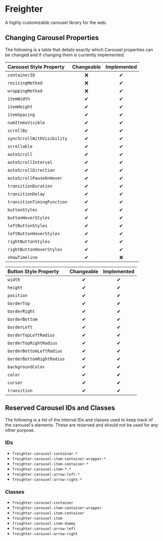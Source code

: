 # Freighter

A highly customizable carousel library for the web.

## Changing Carousel Properties

The following is a table that details exactly which Carousel properties can be changed and if changing them is currently implemented.

| Carousel Style Property    | Changeable | Implemented |
| :------------------------- | :--------: | :---------: |
| `containerID`              |     ❌     |      ✔      |
| `resizingMethod`           |     ❌     |      ✔      |
| `wrappingMethod`           |     ❌     |      ✔      |
| `itemWidth`                |     ✔      |      ✔      |
| `itemHeight`               |     ✔      |      ✔      |
| `itemSpacing`              |     ✔      |      ✔      |
| `numItemsVisible`          |     ✔      |      ✔      |
| `scrollBy`                 |     ✔      |      ✔      |
| `syncScrollWithVisibility` |     ✔      |      ✔      |
| `scrollable`               |     ✔      |      ✔      |
| `autoScroll`               |     ✔      |      ✔      |
| `autoScrollInterval`       |     ✔      |      ✔      |
| `autoScrollDirection`      |     ✔      |      ✔      |
| `autoScrollPauseOnHover`   |     ✔      |      ✔      |
| `transitionDuration`       |     ✔      |      ✔      |
| `transitionDelay`          |     ✔      |      ✔      |
| `transitionTimingFunction` |     ✔      |      ✔      |
| `buttonStyles`             |     ✔      |      ✔      |
| `buttonHoverStyles`        |     ✔      |      ✔      |
| `leftButtonStyles`         |     ✔      |      ✔      |
| `leftButtonHoverStyles`    |     ✔      |      ✔      |
| `rightButtonStyles`        |     ✔      |      ✔      |
| `rightButtonHoverStyles`   |     ✔      |      ✔      |
| `showTimeline`             |     ✔      |     ❌      |

| Button Style Property     | Changeable | Implemented |
| :------------------------ | :--------: | :---------: |
| `width`                   |     ✔      |      ✔      |
| `height`                  |     ✔      |      ✔      |
| `position`                |     ✔      |      ✔      |
| `borderTop`               |     ✔      |      ✔      |
| `borderRight`             |     ✔      |      ✔      |
| `borderBottom`            |     ✔      |      ✔      |
| `borderLeft`              |     ✔      |      ✔      |
| `borderTopLeftRadius`     |     ✔      |      ✔      |
| `borderTopRightRadius`    |     ✔      |      ✔      |
| `borderBottomLeftRadius`  |     ✔      |      ✔      |
| `borderBottomRightRadius` |     ✔      |      ✔      |
| `backgroundColor`         |     ✔      |      ✔      |
| `color`                   |     ✔      |      ✔      |
| `cursor`                  |     ✔      |      ✔      |
| `transition`              |     ✔      |      ✔      |

## Reserved Carousel IDs and Classes

The following is a list of the internal IDs and classes used to keep track of the carousel's elements. These are reserved and should not be used for any other purpose.

### IDs

- `freighter-carousel-container-*`
- `freighter-carousel-item-container-wrapper-*`
- `freighter-carousel-item-container-*`
- `freighter-carousel-item-*-*`
- `freighter-carousel-arrow-left-*`
- `freighter-carousel-arrow-right-*`

### Classes

- `freighter-carousel-container`
- `freighter-carousel-item-container-wrapper`
- `freighter-carousel-item-container`
- `freighter-carousel-item`
- `frieghter-carousel-item-dummy`
- `freighter-carousel-arrow-left`
- `freighter-carousel-arrow-right`
